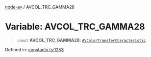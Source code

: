 [node-av](../globals.md) / AVCOL\_TRC\_GAMMA28

# Variable: AVCOL\_TRC\_GAMMA28

> `const` **AVCOL\_TRC\_GAMMA28**: [`AVColorTransferCharacteristic`](../type-aliases/AVColorTransferCharacteristic.md)

Defined in: [constants.ts:1253](https://github.com/seydx/av/blob/f8631fc881b394300b1479f511d55cf1c370a87f/src/constants/constants.ts#L1253)
